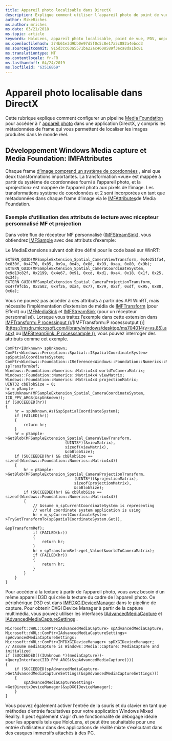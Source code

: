 ```yaml
---
title: Appareil photo localisable dans DirectX
description: Explique comment utiliser l’appareil photo de point de vue dans une application HoloLens.
author: MikeRiches
ms.author: mriches
ms.date: 03/21/2018
ms.topic: article
keywords: HoloLens, appareil photo localisable, point de vue, PDV, unporoject, Media Foundation, MF, récepteur personnalisé, procédure pas à pas, exemple de code
ms.openlocfilehash: 374b61e3d9bb0e97d5f0c5c8e17a5c882a4ebcd3
ms.sourcegitcommit: 915d3cc63a5571ba22ac4608589f3eca8da1bc81
ms.translationtype: MT
ms.contentlocale: fr-FR
ms.lasthandoff: 04/24/2019
ms.locfileid: "63516869"
---
```

# <a name="locatable-camera-in-directx"></a>Appareil photo localisable dans DirectX

Cette rubrique explique comment configurer un pipeline [Media Foundation](https://msdn.microsoft.com/library/windows/desktop/ms694197(v=vs.85).aspx) pour accéder à l' [appareil photo](locatable-camera.md) dans une application DirectX, y compris les métadonnées de frame qui vous permettent de localiser les images produites dans le monde réel.

## <a name="windows-media-capture-and-media-foundation-development-imfattributes"></a>Développement Windows Media capture et Media Foundation: IMFAttributes

Chaque frame [d’image comprend un système de coordonnées](locatable-camera.md#images-with-coordinate-systems) , ainsi que deux transformations importantes. La transformation «vue» est mappée à partir du système de coordonnées fourni à l’appareil photo, et la «projection» est mappée de l’appareil photo aux pixels de l’image. Les transformations système de coordonnées et 2 sont incorporées en tant que métadonnées dans chaque frame d’image via le [IMFAttributes](https://msdn.microsoft.com/library/windows/desktop/ms704598(v=vs.85).aspx)de Media Foundation.

### <a name="sample-usage-of-reading-attributes-with-mf-custom-sink-and-doing-projection"></a>Exemple d’utilisation des attributs de lecture avec récepteur personnalisé MF et projection

Dans votre flux de récepteur MF personnalisé ([IMFStreamSink](https://msdn.microsoft.com/library/windows/desktop/ms705657(v=vs.85).aspx)), vous obtiendrez [IMFSample](https://msdn.microsoft.com/library/windows/desktop/ms702192(v=vs.85).aspx) avec des attributs d’exemple:

Le MediaExtensions suivant doit être défini pour le code basé sur WinRT:

```
EXTERN_GUID(MFSampleExtension_Spatial_CameraViewTransform, 0x4e251fa4, 0x830f, 0x4770, 0x85, 0x9a, 0x4b, 0x8d, 0x99, 0xaa, 0x80, 0x9b);
EXTERN_GUID(MFSampleExtension_Spatial_CameraCoordinateSystem, 0x9d13c82f, 0x2199, 0x4e67, 0x91, 0xcd, 0xd1, 0xa4, 0x18, 0x1f, 0x25, 0x34);
EXTERN_GUID(MFSampleExtension_Spatial_CameraProjectionTransform, 0x47f9fcb5, 0x2a02, 0x4f26, 0xa4, 0x77, 0x79, 0x2f, 0xdf, 0x95, 0x88, 0x6a);
```

Vous ne pouvez pas accéder à ces attributs à partir des API WinRT, mais nécessite l’implémentation d’extension de média de [IMFTransform](https://msdn.microsoft.com/library/windows/desktop/ms696260(v=vs.85).aspx) (pour Effect) ou [IMFMediaSink](https://msdn.microsoft.com/library/windows/desktop/ms694262(v=vs.85).aspx) et [IMFStreamSink](https://msdn.microsoft.com/library/windows/desktop/ms705657(v=vs.85).aspx) (pour un récepteur personnalisé). Lorsque vous traitez l’exemple dans cette extension dans [IMFTransform::P rocessinput ()](https://msdn.microsoft.com/library/windows/desktop/ms703131(v=vs.85).aspx)/[IMFTransform::P rocessoutput ()](https://msdn.microsoft.com/library/windows/desktop/ms704014(v=vs.85).aspx) ou [IMFStreamSink::P rocesssample ()](https://msdn.microsoft.com/library/windows/desktop/ms696208(v=vs.85).aspx), vous pouvez interroger des attributs comme cet exemple.

```
ComPtr<IUnknown> spUnknown;
ComPtr<Windows::Perception::Spatial::ISpatialCoordinateSystem> spSpatialCoordinateSystem;
ComPtr<Windows::Foundation::IReference<Windows::Foundation::Numerics::Matrix4x4>> spTransformRef;
Windows::Foundation::Numerics::Matrix4x4 worldToCameraMatrix;
Windows::Foundation::Numerics::Matrix4x4 viewMatrix;
Windows::Foundation::Numerics::Matrix4x4 projectionMatrix;
UINT32 cbBlobSize = 0;
hr = pSample->GetUnknown(MFSampleExtension_Spatial_CameraCoordinateSystem, IID_PPV_ARGS(&spUnknown));
if (SUCCEEDED(hr))
{
    hr = spUnknown.As(&spSpatialCoordinateSystem);
    if (FAILED(hr))
    {
        return hr;
    }
    hr = pSample->GetBlob(MFSampleExtension_Spatial_CameraViewTransform,
                          (UINT8*)(&viewMatrix),
                          sizeof(viewMatrix),
                          &cbBlobSize);
    if (SUCCEEDED(hr) && cbBlobSize == sizeof(Windows::Foundation::Numerics::Matrix4x4))
    {
        hr = pSample->GetBlob(MFSampleExtension_Spatial_CameraProjectionTransform,
                              (UINT8*)(&projectionMatrix),
                              sizeof(projectionMatrix),
                              &cbBlobSize);
        if (SUCCEEDED(hr) && cbBlobSize == sizeof(Windows::Foundation::Numerics::Matrix4x4))
        {
            // Assume m_spCurrentCoordinateSystem is representing
            // world coordinate system application is using
            hr = m_spCurrentCoordinateSystem->TryGetTransformTo(spSpatialCoordinateSystem.Get(),
                                                                &spTransformRef);
            if (FAILED(hr))
            {
                return hr;
            }
            hr = spTransformRef->get_Value(&worldToCameraMatrix);
            if (FAILED(hr))
            {
                return hr;
            }
        }
    }
}
```

Pour accéder à la texture à partir de l’appareil photo, vous avez besoin d’un même appareil D3D qui crée la texture du cadre de l’appareil photo. Ce périphérique D3D est dans [IMFDXGIDeviceManager](https://msdn.microsoft.com/library/windows/desktop/hh447906(v=vs.85).aspx) dans le pipeline de capture. Pour obtenir DXGI Device Manager à partir de la capture multimédia, vous pouvez utiliser les interfaces [IAdvancedMediaCapture](https://msdn.microsoft.com/library/windows/desktop/hh802709(v=vs.85).aspx) et [IAdvancedMediaCaptureSettings](https://msdn.microsoft.com/library/windows/desktop/hh802712(v=vs.85).aspx) .

```
Microsoft::WRL::ComPtr<IAdvancedMediaCapture> spAdvancedMediaCapture;
Microsoft::WRL::ComPtr<IAdvancedMediaCaptureSettings> spAdvancedMediaCaptureSettings;
Microsoft::WRL::ComPtr<IMFDXGIDeviceManager> spDXGIDeviceManager;
// Assume mediaCapture is Windows::Media::Capture::MediaCapture and initialized
if (SUCCEEDED(((IUnknown *)(mediaCapture))->QueryInterface(IID_PPV_ARGS(&spAdvancedMediaCapture))))
{
    if (SUCCEEDED(spAdvancedMediaCapture->GetAdvancedMediaCaptureSettings(&spAdvancedMediaCaptureSettings)))
    {
        spAdvancedMediaCaptureSettings->GetDirectxDeviceManager(&spDXGIDeviceManager);
    }
}
```

Vous pouvez également activer l’entrée de la souris et du clavier en tant que méthodes d’entrée facultatives pour votre application Windows Mixed Reality. Il peut également s’agir d’une fonctionnalité de débogage idéale pour les appareils tels que HoloLens, et peut être souhaitable pour une entrée d’utilisateur dans des applications de réalité mixte s’exécutant dans des casques immersifs attachés à des PC.
